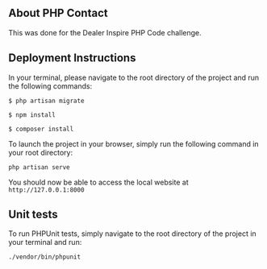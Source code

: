 ## About PHP Contact

This was done for the Dealer Inspire PHP Code challenge. 

## Deployment Instructions

In your terminal, please navigate to the root directory of the project and run the following commands:

`$ php artisan migrate`

`$ npm install`

`$ composer install`

To launch the project in your browser, simply run the following command in your root directory:

`php artisan serve`

You should now be able to access the local website at `http://127.0.0.1:8000`

## Unit tests

To run PHPUnit tests, simply navigate to the root directory of the project in your terminal and run:

`./vendor/bin/phpunit`